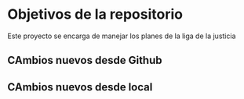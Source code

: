 # Objetivos de la repositorio

Este proyecto se encarga de manejar los planes de la liga de la justicia

## CAmbios nuevos desde Github
## CAmbios nuevos desde local
